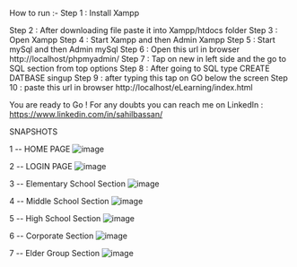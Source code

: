 How to run :-
Step 1 : Install Xampp



Step 2 : After downloading file paste it into Xampp/htdocs folder
Step 3 : Open Xampp
Step 4 : Start Xampp and then Admin Xampp
Step 5 : Start mySql and then Admin mySql
Step 6 : Open this url in browser http://localhost/phpmyadmin/
Step 7 : Tap on new in left side and the go to SQL section from top options
Step 8 : After going to SQL type      CREATE DATBASE singup 
Step 9 : after typing this tap on GO below the screen
Step 10 : paste this url in browser http://localhost/eLearning/index.html

You are ready to Go !
For any doubts you can reach me on LinkedIn : https://www.linkedin.com/in/sahilbassan/

SNAPSHOTS

1 -- HOME PAGE
![image](https://github.com/SahilBassan/eLearning/assets/106173596/560febe6-c734-439d-b99a-6660c6b8c584)

2 -- LOGIN PAGE
![image](https://github.com/SahilBassan/eLearning/assets/106173596/b070fd3f-de63-4bea-b5f9-12e9a3b1dcc5)

3 -- Elementary School Section
![image](https://github.com/SahilBassan/eLearning/assets/106173596/356eea07-16e6-422c-9fcd-03052bc88145)

4 -- Middle School Section
![image](https://github.com/SahilBassan/eLearning/assets/106173596/2da84eed-ab97-416a-9e72-29dd44861ed5)

5 -- High School Section
![image](https://github.com/SahilBassan/eLearning/assets/106173596/29326951-db0b-4d58-80a8-384c4913b24d)

6 -- Corporate Section
![image](https://github.com/SahilBassan/eLearning/assets/106173596/51505f69-20ac-45bc-9e0c-e7939bf99da2)

7 -- Elder Group Section
![image](https://github.com/SahilBassan/eLearning/assets/106173596/d15de457-fd4f-48bc-8c10-af07db059fde)
